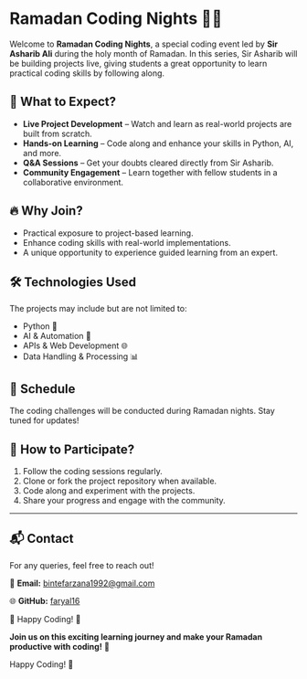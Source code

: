 # Ramadan Coding Nights 🚀🌙

Welcome to **Ramadan Coding Nights**, a special coding event led by **Sir Asharib Ali** during the holy month of Ramadan. In this series, Sir Asharib will be building projects live, giving students a great opportunity to learn practical coding skills by following along.

## 📌 What to Expect?
- **Live Project Development** – Watch and learn as real-world projects are built from scratch.
- **Hands-on Learning** – Code along and enhance your skills in Python, AI, and more.
- **Q&A Sessions** – Get your doubts cleared directly from Sir Asharib.
- **Community Engagement** – Learn together with fellow students in a collaborative environment.

## 🔥 Why Join?
- Practical exposure to project-based learning.
- Enhance coding skills with real-world implementations.
- A unique opportunity to experience guided learning from an expert.

## 🛠 Technologies Used
The projects may include but are not limited to:
- Python 🐍
- AI & Automation 🤖
- APIs & Web Development 🌐
- Data Handling & Processing 📊

## 📅 Schedule
The coding challenges will be conducted during Ramadan nights. Stay tuned for updates!

## 🚀 How to Participate?
1. Follow the coding sessions regularly.
2. Clone or fork the project repository when available.
3. Code along and experiment with the projects.
4. Share your progress and engage with the community.

---

## 📬 Contact
For any queries, feel free to reach out!

📧 **Email:** [bintefarzana1992@gmail.com](https://bintefarzana1992@gmail.com)

🌐 **GitHub:** [faryal16](https://github.com/faryal16)

🚀 Happy Coding! 🎉

**Join us on this exciting learning journey and make your Ramadan productive with coding!** 🌟

Happy Coding! 🚀
